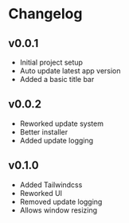 # Changelog

## v0.0.1

- Initial project setup
- Auto update latest app version
- Added a basic title bar

## v0.0.2

- Reworked update system
- Better installer
- Added update logging

## v0.1.0

- Added Tailwindcss
- Reworked UI
- Removed update logging
- Allows window resizing

